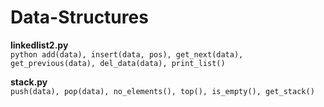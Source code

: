 # Data-Structures

**linkedlist2.py**  
```python add(data), insert(data, pos), get_next(data), get_previous(data), del_data(data), print_list()  ```

**stack.py**  
```push(data), pop(data), no_elements(), top(), is_empty(), get_stack()```
